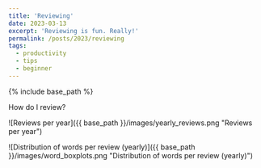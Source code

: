 ```yaml
---
title: 'Reviewing'
date: 2023-03-13
excerpt: 'Reviewing is fun. Really!'
permalink: /posts/2023/reviewing
tags:
  - productivity
  - tips
  - beginner
---
```


{% include base_path %}

How do I review?

![Reviews per year]({{ base_path }}/images/yearly_reviews.png "Reviews per year")

![Distribution of words per review (yearly)]({{ base_path }}/images/word_boxplots.png "Distribution of words per review (yearly)")